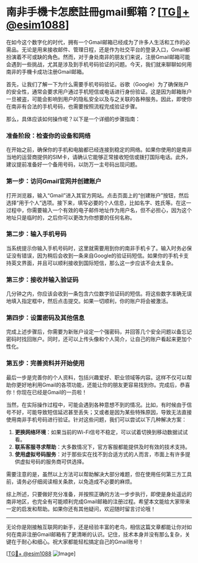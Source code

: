 # 南非手機卡怎麽註冊gmail郵箱？[[TG💪+ @esim1088](https://t.me/s/esim1088)]

在如今这个数字化的时代，拥有一个Gmail邮箱已经成为了许多人生活和工作的必需品。无论是用来接收邮件、管理日程，还是作为社交平台的登录入口，Gmail都扮演着不可或缺的角色。然而，对于身处南非的朋友们来说，注册Gmail邮箱可能会遇到一些挑战，尤其是涉及到手机号码验证的问题。今天，我们就来聊聊如何用南非的手機卡成功注册Gmail邮箱。

首先，让我们了解一下为什么需要手机号码验证。谷歌（Google）为了确保账户的安全性，通常会要求用户通过手机短信或电话进行身份验证。这是因为邮箱账户一旦被盗，可能会影响到用户的隐私安全以及与之关联的各种服务。因此，即使你在南非有合法的手机号码，也需要按照流程完成验证步骤。

那么，具体应该如何操作呢？以下是一个详细的步骤指南：

### **准备阶段：检查你的设备和网络**
在开始之前，确保你的手机和电脑都已经连接到稳定的网络。如果你使用的是南非当地的运营商提供的SIM卡，请确认它能够正常接收短信或拨打国际电话。此外，建议提前准备好一个备用号码，以防万一主号码出现问题。

### **第一步：访问Gmail官网并创建账户**
打开浏览器，输入“Gmail”进入其官方网站。点击页面上的“创建账户”按钮，然后选择“用于个人”选项。接下来，填写必要的个人信息，比如名字、姓氏等。在这一过程中，你需要输入一个有效的电子邮件地址作为用户名，但不必担心，因为这个地址只是临时的，之后你可以更改为你想要的任何名称。

### **第二步：输入手机号码**
当系统提示你输入手机号码时，这里就需要用到你的南非手机卡了。输入时务必保证没有错误，因为稍后会收到一条来自Google的验证码短信。如果你的手机卡支持英文界面，并且可以顺利接收到国际短信，那么这一步应该不会太复杂。

### **第三步：接收并输入验证码**
几分钟之内，你应该会收到一条包含六位数字验证码的短信。将这些数字准确无误地填入指定框中，然后点击提交。如果一切顺利，你的账户将会被激活。

### **第四步：设置密码及其他信息**
完成上述步骤后，你需要为新账户设定一个强密码，并回答几个安全问题以备忘记密码时找回账户。同时，还可以上传头像和个人简介，让自己的账户看起来更加个性化。

### **第五步：完善资料并开始使用**
最后一步是完善你的个人资料，包括兴趣爱好、职业领域等内容。这样不仅可以帮助你更好地利用Gmail的各项功能，还能让你的朋友更容易找到你。完成后，恭喜你！你现在已经是Gmail的一员啦！

当然，在实际操作过程中，可能会遇到各种意想不到的情况。比如，有时候由于信号不好，可能导致短信延迟甚至丢失；又或者是因为某些特殊原因，导致无法直接使用南非手机号码进行验证。针对这些问题，我们可以尝试以下几种解决方案：

1. **更换网络环境**：如果当前的Wi-Fi信号不稳定，可以试着切换到移动数据试试看。
2. **联系客服寻求帮助**：大多数情况下，官方客服都能提供及时有效的技术支持。
3. **使用虚拟号码服务**：对于那些实在找不到合适方式的人而言，市面上有许多提供虚拟号码的服务商可供选择。

需要注意的是，虽然以上方法可以帮助解决大部分难题，但在使用任何第三方工具前，请务必仔细阅读相关条款，以免造成不必要的麻烦。

综上所述，只要做好充分准备，并按照正确的方法一步步执行，即使是身处遥远的南非地区，也完全有可能顺利完成Gmail邮箱的注册过程。希望本文能给大家带来一定的启发和帮助。如果你还有其他疑问，欢迎随时留言讨论哦！

---

无论你是刚接触互联网的新手，还是经验丰富的老鸟，相信这篇文章都能让你对如何在南非注册Gmail邮箱有了更清晰的认识。记住，技术本身并没有那么复杂，关键在于耐心和细心。祝大家都能轻松搞定自己的Gmail账号！

[[TG💪+ @esim1088](https://t.me/s/esim1088) ![Image](https://i.postimg.cc/4NQfJmqS/Snipaste-2025-05-13-00-14-12.png)]